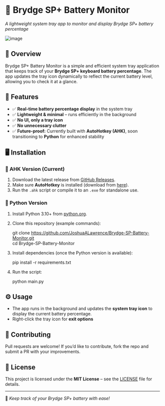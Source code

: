 # 📡 Brydge SP+ Battery Monitor
*A lightweight system tray app to monitor and display Brydge SP+ battery percentage*

![image](https://github.com/user-attachments/assets/9d18a24f-bd81-4b33-a612-a4159aebcc90)

## 🚀 Overview
Brydge SP+ Battery Monitor is a simple and efficient system tray application that keeps track of your **Brydge SP+ keyboard battery percentage**. The app updates the tray icon dynamically to reflect the current battery level, allowing you to check it at a glance.

## 🔧 Features
- ✅ **Real-time battery percentage display** in the system tray  
- ✅ **Lightweight & minimal** – runs efficiently in the background  
- ✅ **No UI, only a tray icon**  
- ✅ **No unnecessary clutter**  
- ✅ **Future-proof:** Currently built with **AutoHotkey (AHK)**, soon transitioning to **Python** for enhanced stability  

## 🖥️ Installation

### 🔹 AHK Version (Current)
1. Download the latest release from [GitHub Releases](#).
2. Make sure **AutoHotkey** is installed (download from [here](https://www.autohotkey.com/)).
3. Run the `.ahk` script or compile it to an `.exe` for standalone use.

### 🔹 Python Version
1. Install Python 3.10+ from [python.org](https://www.python.org/).
2. Clone this repository (example commands):
    
    git clone https://github.com/JoshuaALawrence/Brydge-SP-Battery-Monitor.git  
    cd Brydge-SP-Battery-Monitor
    
3. Install dependencies (once the Python version is available):
    
    pip install -r requirements.txt
    
4. Run the script:
    
    python main.py
    

## ⚙️ Usage
- The app runs in the background and updates the **system tray icon** to display the current battery percentage.
- Right-click the tray icon for **exit options**

## 🤝 Contributing
Pull requests are welcome! If you’d like to contribute, fork the repo and submit a PR with your improvements.

## 📜 License
This project is licensed under the **MIT License** – see the [LICENSE](LICENSE) file for details.

---
🔋 *Keep track of your Brydge SP+ battery with ease!*
